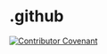 # .github

[![Contributor Covenant](https://img.shields.io/badge/Contributor%20Covenant-2.1-4baaaa.svg)](code_of_conduct.md)

